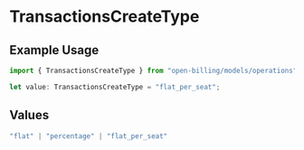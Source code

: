 # TransactionsCreateType

## Example Usage

```typescript
import { TransactionsCreateType } from "open-billing/models/operations";

let value: TransactionsCreateType = "flat_per_seat";
```

## Values

```typescript
"flat" | "percentage" | "flat_per_seat"
```